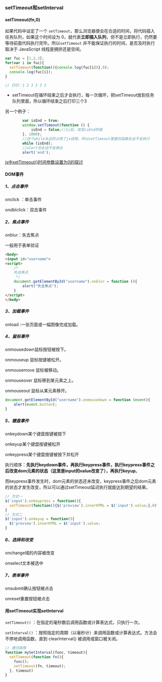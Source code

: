 ### setTimeout和setInterval

#### setTimeout(fn,0)

如果代码中设定了一个 `setTimeout`，那么浏览器便会在合适的时间，将代码插入任务队列，如果这个时间设为
0，就代表**立即插入队列**，但不是立即执行，仍然要等待前面代码执行完毕。所以`setTimeout` 并不能保证执行的时间，是否及时执行取决于 JavaScript 线程是拥挤还是空闲。

```javascript
var fuc = [1,2,3];
for(var i in fuc){
  setTimeout(function(){console.log(fuc[i])},0);
  console.log(fuc[i]);
}

// 打印：1 2 3 3 3 3
```

- setTimeout在循环结束之后才会执行，每一次循环，把setTimeout放到任务队列里面，所以循环结束之后打印三个3

另一个例子：

```javascript
        var isEnd = true;
        window.setTimeout(function () {
            isEnd = false;//1s后，改变isEnd的值
        }, 1000);
        //这个while永远的占用了js线程，所以setTimeout里面的函数永远不会执行
        while (isEnd);
        //alert也永远不会弹出
        alert('end');
```

[js中setTimeout()时间参数设置为0的探讨](https://www.cnblogs.com/suspiderweb/p/4943473.html)

#### DOM事件

##### 1、点击事件

onclick ：单击事件

ondblclick：双击事件

##### 2、焦点事件

onblur：失去焦点

一般用于表单验证

```html
<body>
<input id="username">
<script>
    /*
    失去焦点
     */
    document.getElementById("username").onblur = function (){
        alert("失去焦点");
    }
</script>
</body>
```

##### 3、加载事件

onload :一张页面或一幅图像完成加载。

##### 4、鼠标事件

onmousedown鼠标按钮被按下。

onmouseup 鼠标按键被松开。

onmousemove 鼠标被移动。

onmouseover 鼠标移到某元素之上。

onmouseout 鼠标从某元素移开。

```javascript
document.getElementById("username").onmousedown = function (event){
    alert(event.button);
}
```

##### 5、键盘事件

onkeydown某个键盘按键被按下

onkeyup某个键盘按键被松开

onkeypress某个键盘按键被按下并松开

执行顺序：**先执行keydown事件，再执行keypress事件，执行keypress事件之后改变dom元素的状态（这里是input的value改变了），再执行keyup**。

而keypress事件发生时，dom元素的状态还未改变，keypress事件之后dom元素的状态才发生改变，所以可以通过setTimeout延迟执行就能达到期望的结果。

```javascript
// 方式一
$('input').onkeypress = function(){
  setTimeout(function(){$('preview').innerHTML = $('input').value;},0);
}
// 方式二
$('input').onkeyup = function(){
  $('preview').innerHTML = $('input').value;
}
```

##### 6、选择和改变

onchange域的内容被改变

onselect文本被选中

##### 7、表单事件

onsubmit确认按钮被点击

onreset重置按钮被点击

#### 用setTimeout实现setInterval

`setTimeout()` ：在指定的毫秒数后调用函数或计算表达式，只执行一次。

`setInterval()` ：按照指定的周期（以毫秒计）来调用函数或计算表达式。方法会不停地调用函数，直到 clearInterval() 被调用或窗口被关闭。

```javascript
// 递归调用
function mySetInterval(func, timeout){
  setTimeout(function fn(){
    func();
    setTimeout(fn, timeout);
  }, timeout)
}
```


